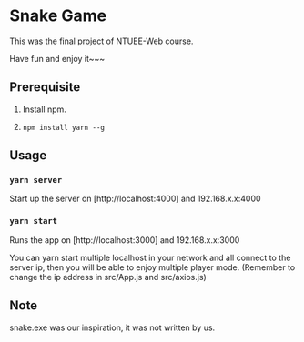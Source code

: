 # Snake Game

This was the final project of NTUEE-Web course.

Have fun and enjoy it~~~

## Prerequisite

1. Install npm.

2. `npm install yarn --g`

## Usage

### `yarn server`

Start up the server on [http://localhost:4000] and 192.168.x.x:4000

### `yarn start`

Runs the app on [http://localhost:3000] and 192.168.x.x:3000

You can yarn start multiple localhost in your network and all connect to the server ip, then you will be able to enjoy multiple player mode.
(Remember to change the ip address in src/App.js and src/axios.js)

## Note

snake.exe was our inspiration, it was not written by us.
